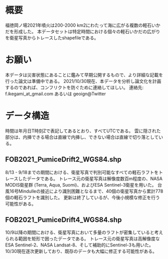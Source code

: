 # 概要
福徳岡ノ場2021年噴火は200-2000 km2にわたって海に広がる複数の軽石いかだを形成した。
本データセットは特定時間における個々の軽石いかだの広がりを衛星写真からトレースしたshapefileである。

# お願い
本データは災害状態にあることに鑑みて早期公開するもので、より詳細な記載を行った論文は準備中である。
2021/10/30現在、本データを分析し論文化を計画するのであれば、コンフリクトを防ぐために連絡してほしい。
連絡先: f.ikegami_at_gmail.com あるいは geoign@Twitter

# データ構造
時間は年月日T時刻Zで表記してあるとおり、すべてUTCである。
雲に隠された部分は、内挿できる場合は直線で内挿し、できない場合は直線で切り落としている。

## FOB2021_PumiceDrift2_WGS84.shp
8/13 - 9/18までの期間における、衛星写真で判別可能なすべての軽石ラフトをトレースしたデータである。
トレース元の衛星写真は解像度数百m程度の、NASA MODIS衛星群 (Terra, Aqua, Suomi)、およびESA Sentinel-3衛星を用いた。
台風16号Mindulleの接近により識別困難となるまで、40個の衛星写真から累計778個の軽石ラフトを識別した。
更新は終了しているが、今後小規模な修正を行う可能性がある。

## FOB2021_PumiceDrift4_WGS84.shp
10/9以降の期間における、衛星写真において多量のラフトが密集していると考えられる範囲を矩形で囲ったデータである。
トレース元の衛星写真は高解像度なESA Sentinel-2、NASA Landsat-8、そして補助的にSentinel-3も用いた。
10/30現在逐次更新しており、既存のデータも大幅に修正する可能性がある。
